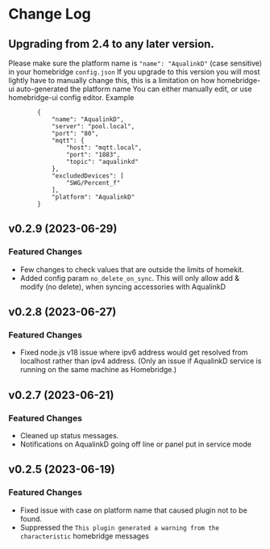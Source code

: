 # Change Log

## Upgrading from 2.4 to any later version.
Please make sure the platform name is `"name": "AqualinkD"` (case sensitive) in your homebridge `config.json`
If you upgrade to this version you will most lightly have to manually change this, this is a limitation on how homebridge-ui auto-generated the platform name
You can either manually edit, or use homebridge-ui config editor.
Example
```
        {
            "name": "AqualinkD",
            "server": "pool.local",
            "port": "80",
            "mqtt": {
                "host": "mqtt.local",
                "port": "1883",
                "topic": "aqualinkd"
            },
            "excludedDevices": [
                "SWG/Percent_f"
            ],
            "platform": "AqualinkD"
        }
```

## v0.2.9 (2023-06-29)
### Featured Changes
* Few changes to check values that are outside the limits of homekit.
* Added config param `no_delete_on_sync`. This will only allow add & modify (no delete), when syncing accessories with AqualinkD

## v0.2.8 (2023-06-27)
### Featured Changes
* Fixed node.js v18 issue where ipv6 address would get resolved from localhost rather than ipv4 address. (Only an issue if AqualinkD service is running on the same machine as Homebridge.)

## v0.2.7 (2023-06-21)
### Featured Changes
* Cleaned up status messages.
* Notifications on AqualinkD going off line or panel put in service mode


## v0.2.5 (2023-06-19)
### Featured Changes
* Fixed issue with case on platform name that caused plugin not to be found.
* Suppressed the `This plugin generated a warning from the characteristic` homebridge messages 

